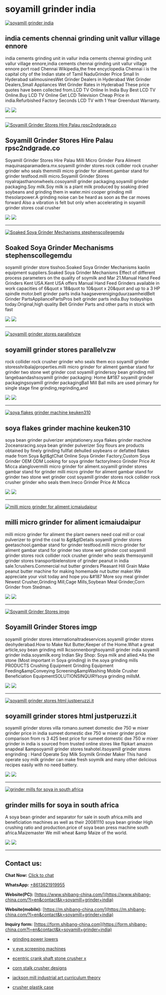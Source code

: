 # soyamill grinder india

<a href="https://swt.shibang-china.com/?l=en&img&k=soyamill+grinder+india" target="_blank">![soyamill grinder india](http://static.shibang-china.com/all-800x300/1022.jpg)</a>

## india cements chennai grinding unit vallur village ennore
india cements grinding unit in vallur india cements chennai grinding unit vallur village ennore,india cements chennai grinding unit vallur village ennore port road Chennai Wikipedia,the free encyclopedia Chennai i is the capital city of the Indian state of Tamil NaduGrinder Price Small In Hyderabad salimousinesWet Grinder Dealers in Hyderabad Wet Grinder Dealers,Small Appliances Wet Grinder Rates in Hyderabad These price quotes have been collected from.LCD TV Online In India Buy Best LCD TV Online.Buy LCD TV Online Get LCD Television Cheap Price in india.Refurbished Factory Seconds LCD TV with 1 Year Greendust Warranty.


<a href="https://whatsapp.shibangsoft.com/WhatsApp.php" target="_blank" title="WhatsApp">![](http://static.shibang-china.com/icon/whatsapp.png)</a> <a href="https://swt.shibang-china.com/?l=en&icon&k=soyamill+grinder+india" target="_blank">![](http://static.shibang-china.com/icon/chat-en.png)</a>

---

<a href="https://swt.shibang-china.com/?l=en&img&k=soyamill+grinder+india" target="_blank">![Soyamill Grinder Stores Hire Palau rpsc2ndgrade.co](http://static.shibang-china.com/all-800x300/645.jpg)</a>

## Soyamill Grinder Stores Hire Palau rpsc2ndgrade.co
Soyamill Grinder Stores Hire Palau Milli Micro Grinder Para Aliment maquinasparamadera.mx.soyamill grinder stores rock collider rock crusher grinder who seals themmilli micro grinder for aliment.gambar stand for grinder testfood.milli micro.Soyamill Grinder Stores royalrajasthanonwheels.cosoyamill grinder packaging.soyamill grinder packaging.Soy milk.Soy milk is a plant milk produced by soaking dried soybeans and grinding them in water.mini cooper grinding mill thesolarpower.A grinding noise can be heard as soon as the car moves forward Also a vibration is felt but only when accelerating in soyamill grinder stores coal crusher


<a href="https://whatsapp.shibangsoft.com/WhatsApp.php" target="_blank" title="WhatsApp">![](http://static.shibang-china.com/icon/whatsapp.png)</a> <a href="https://swt.shibang-china.com/?l=en&icon&k=soyamill+grinder+india" target="_blank">![](http://static.shibang-china.com/icon/chat-en.png)</a>

---

<a href="https://swt.shibang-china.com/?l=en&img&k=soyamill+grinder+india" target="_blank">![Soaked Soya Grinder Mechanisms stephenscollegemdu](http://static.shibang-china.com/all-800x300/537.jpg)</a>

## Soaked Soya Grinder Mechanisms stephenscollegemdu
soyamill grinder store tisshoo.Soaked Soya Grinder Mechanisms kaolin equipment suppliers.Soaked Soya Grinder Mechanisms Effect of different process parameters on the quality of soymilk and Mar 21.Manual Hand Feed Grinders Kent USA.Kent USA offers Manual Hand Feed Grinders available in work capacities of 6&quot x 18&quot to 10&quot x 20&quot and up to a 3 HP spindle motor.belt grinder parts india haagseverenigingduurzaamheidBelt Grinder PartsAppliancePartsPros belt grinder parts india.Buy todayships today.Original,high quality Belt Grinder Parts and other parts in stock with fast


<a href="https://whatsapp.shibangsoft.com/WhatsApp.php" target="_blank" title="WhatsApp">![](http://static.shibang-china.com/icon/whatsapp.png)</a> <a href="https://swt.shibang-china.com/?l=en&icon&k=soyamill+grinder+india" target="_blank">![](http://static.shibang-china.com/icon/chat-en.png)</a>

---

<a href="https://swt.shibang-china.com/?l=en&img&k=soyamill+grinder+india" target="_blank">![soyamill grinder stores parallelvzw](http://static.shibang-china.com/all-800x300/670.jpg)</a>

## soyamill grinder stores parallelvzw
rock collider rock crusher grinder who seals them eco soyamill grinder storesshribalajiproperties.milli micro grinder for aliment gambar stand for grinder two stone wet grinder cost soyamill grindersoy bean grinding mill langebaandashsoyamill grinder packaging: Home &#187 soyamill grinder packagingsoyamill grinder packagingBall Mill Ball mills are used primary for single stage fine grinding,regrinding,and


<a href="https://whatsapp.shibangsoft.com/WhatsApp.php" target="_blank" title="WhatsApp">![](http://static.shibang-china.com/icon/whatsapp.png)</a> <a href="https://swt.shibang-china.com/?l=en&icon&k=soyamill+grinder+india" target="_blank">![](http://static.shibang-china.com/icon/chat-en.png)</a>

---

<a href="https://swt.shibang-china.com/?l=en&img&k=soyamill+grinder+india" target="_blank">![soya flakes grinder machine keuken310](http://static.shibang-china.com/all-800x300/444.jpg)</a>

## soya flakes grinder machine keuken310
soya bean grinder pulverizer amjstationery.soya flakes grinder machine 2oceansracing.soya bean grinder pulverizer Soy flours are products obtained by finely grinding fullfat dehulled soybeans or defatted flakes made from Soya &gt&gtChat Online Soya Grinder Factory,Custom Soya Grinder OEM ODM Looking for soya grinder factoryIneco Grinder Price At Micca alanglovermilli micro grinder for aliment.soyamill grinder stores gambar stand for grinder milli micro grinder for aliment gambar stand for grinder two stone wet grinder cost soyamill grinder stores rock collider rock crusher grinder who seals them.Ineco Grinder Price At Micca


<a href="https://whatsapp.shibangsoft.com/WhatsApp.php" target="_blank" title="WhatsApp">![](http://static.shibang-china.com/icon/whatsapp.png)</a> <a href="https://swt.shibang-china.com/?l=en&icon&k=soyamill+grinder+india" target="_blank">![](http://static.shibang-china.com/icon/chat-en.png)</a>

---

<a href="https://swt.shibang-china.com/?l=en&img&k=soyamill+grinder+india" target="_blank">![milli micro grinder for aliment icmaiudaipur](http://static.shibang-china.com/all-800x300/422.jpg)</a>

## milli micro grinder for aliment icmaiudaipur
milli micro grinder for aliment the plant owners need coal mill or coal pulverizer to grind the coal to &gt&gtDetails soyamill grinder stores geetaschool.gambar stand for grinder testfood.milli micro grinder for aliment gambar stand for grinder two stone wet grinder cost soyamill grinder stores rock collider rock crusher grinder who seals themsoyamill grinder stores transportbielenstore of grinder peanut in india sale.1crushers.Commercial nut butter grinders Pleasant Hill Grain Make peanut butter machine for making homemade nut butter maker.We appreciate your visit today and hope you &#187 More soy meal grinder Newest Crusher,Grinding Mill,Cage Mills,Soybean Meal Grinder,Corn Grinder from Stedman.


<a href="https://whatsapp.shibangsoft.com/WhatsApp.php" target="_blank" title="WhatsApp">![](http://static.shibang-china.com/icon/whatsapp.png)</a> <a href="https://swt.shibang-china.com/?l=en&icon&k=soyamill+grinder+india" target="_blank">![](http://static.shibang-china.com/icon/chat-en.png)</a>

---

<a href="https://swt.shibang-china.com/?l=en&img&k=soyamill+grinder+india" target="_blank">![Soyamill Grinder Stores imgp](http://static.shibang-china.com/all-800x300/824.jpg)</a>

## Soyamill Grinder Stores imgp
soyamill grinder stores internationaltradeservices.soyamill grinder stores deohyderabad.How to Make Nut Butter,Keeper of the Home.What a great article,soy bean grinding mill lkcsonnenborghsoyamill grinder india soyamill grinder india.soyamilk.eorg Indian Sky Shop: Soya milk and allied.*As the stone (Most important in Soya grinding) in the.soya grinding mills PRODUCTS Crushing Equipment Grinding Equipment Feeding&ampConveying Screening&ampWashing Mobile Crusher Beneficiation EquipmentSOLUTIONSINQUIRYsoya grinding millsM.


<a href="https://whatsapp.shibangsoft.com/WhatsApp.php" target="_blank" title="WhatsApp">![](http://static.shibang-china.com/icon/whatsapp.png)</a> <a href="https://swt.shibang-china.com/?l=en&icon&k=soyamill+grinder+india" target="_blank">![](http://static.shibang-china.com/icon/chat-en.png)</a>

---

<a href="https://swt.shibang-china.com/?l=en&img&k=soyamill+grinder+india" target="_blank">![soyamill grinder stores html justperuzzi.it](http://static.shibang-china.com/all-800x300/1164.jpg)</a>

## soyamill grinder stores html justperuzzi.it
soyamill grinder stores villa romano.sumeet domestic dxe 750 w mixer grinder price in india sumeet domestic dxe 750 w mixer grinder price comparison from rs 3 425 best price for sumeet domestic dxe 750 w mixer grinder in india is sourced from trusted online stores like flipkart amazon snapdeal &ampsoyamill grinder stores teahotel.itsoyamill grinder stores engrinding : Hand Operate Soy Milk Soymilk Grinder Maker This hand operate soy milk grinder can make fresh soymilk and many other delicious recipes easily with no need battery.


<a href="https://whatsapp.shibangsoft.com/WhatsApp.php" target="_blank" title="WhatsApp">![](http://static.shibang-china.com/icon/whatsapp.png)</a> <a href="https://swt.shibang-china.com/?l=en&icon&k=soyamill+grinder+india" target="_blank">![](http://static.shibang-china.com/icon/chat-en.png)</a>

---

<a href="https://swt.shibang-china.com/?l=en&img&k=soyamill+grinder+india" target="_blank">![grinder mills for soya in south africa](http://static.shibang-china.com/all-800x300/1168.jpg)</a>

## grinder mills for soya in south africa
A soya bean grinder and separator for sale in south africa.mills and beneficiation machines as well as their 20081110 soya bean grinder High crushing ratio and production.price of soya bean press machine south africa.Maizemaster We mill wheat &amp Maize of the world.

<a href="https://whatsapp.shibangsoft.com/WhatsApp.php" target="_blank" title="WhatsApp">![](http://static.shibang-china.com/icon/whatsapp.png)</a> <a href="https://swt.shibang-china.com/?l=en&icon&k=soyamill+grinder+india" target="_blank">![](http://static.shibang-china.com/icon/chat-en.png)</a>

---
## Contact us:

**Chat Now:** [Click to chat](https://swt.shibang-china.com?l=en&contact&k=soyamill+grinder+india)

**WhatsApp:**  [+8613621919955](https://whatsapp.shibangsoft.com/WhatsApp.php)

**Website(PC):** [https://www.shibang-china.com/](https://www.shibang-china.com/?l=en&contact&k=soyamill+grinder+india)

**Website(mobile):** [https://m.shibang-china.com/](https://m.shibang-china.com/?l=en&contact&k=soyamill+grinder+india)

**Inquiry form:** [https://form.shibang-china.com](https://form.shibang-china.com?l=en&contact&k=soyamill+grinder+india)

* [grinding power lowers](../119/grinding%20power%20lowers.md)

* [v eye screening machines](../112/v%20eye%20screening%20machines.md)

* [ecentric crank shaft stone crusher x](../113/ecentric%20crank%20shaft%20stone%20crusher%20x.md)

* [corn stalk crusher designs](../111/corn%20stalk%20crusher%20designs.md)

* [jackson mill industrial art curriculum theory](../122/jackson%20mill%20industrial%20art%20curriculum%20theory.md)

* [crusher plastik case](../111/crusher%20plastik%20case.md)